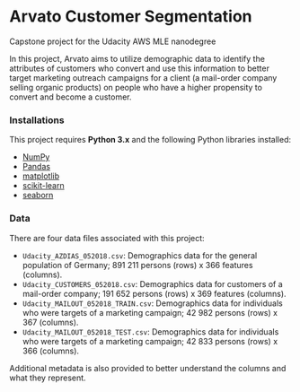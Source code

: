# Arvato Customer Segmentation
Capstone project for the Udacity AWS MLE nanodegree

In this project, Arvato aims to utilize demographic data to identify the attributes of customers who convert and use this information to better target marketing outreach campaigns for a client (a mail-order company selling organic products) on people who have a higher propensity to convert and become a customer.

### Installations

This project requires **Python 3.x** and the following Python libraries installed:

- [NumPy](https://www.numpy.org/)
- [Pandas](https://pandas.pydata.org)
- [matplotlib](https://matplotlib.org/)
- [scikit-learn](https://scikit-learn.org/stable/)
- [seaborn](https://seaborn.pydata.org/)

### Data

There are four data files associated with this project:

- `Udacity_AZDIAS_052018.csv`: Demographics data for the general population of Germany; 891 211 persons (rows) x 366 features (columns).
- `Udacity_CUSTOMERS_052018.csv`: Demographics data for customers of a mail-order company; 191 652 persons (rows) x 369 features (columns).
- `Udacity_MAILOUT_052018_TRAIN.csv`: Demographics data for individuals who were targets of a marketing campaign; 42 982 persons (rows) x 367 (columns).
- `Udacity_MAILOUT_052018_TEST.csv`: Demographics data for individuals who were targets of a marketing campaign; 42 833 persons (rows) x 366 (columns).

Additional metadata is also provided to better understand the columns and what they represent.
